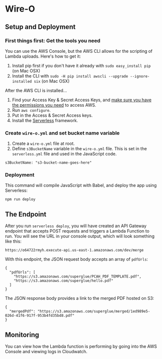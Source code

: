 # Wire-O

## Setup and Deployment

### First things first: Get the tools you need

You can use the AWS Console, but the AWS CLI allows for the scripting of Lambda uploads. Here's how to get it:

1. Install pip first if you don't have it already with `sudo easy_install pip` (on Mac OSX)
2. Install the CLI with `sudo -H pip install awscli --upgrade --ignore-installed six` (on Mac OSX)

After the AWS CLI is installed...

1. Find your Access Key & Secret Access Keys, and [make sure you have the permissions you need](http://docs.aws.amazon.com/IAM/latest/UserGuide/access.html) to access AWS.
2. Run `aws configure`.
3. Put in the Access & Secret Access keys.
4. Install the [Serverless](https://serverless.com/) framework.

### Create `wire-o.yml` and set bucket name variable

1. Create a `wire-o.yml` file at root.
2. Define `s3BucketName` variable in the `wire-o.yml` file. This is set in the `serverless.yml` file and used in the JavaScript code.

```
s3BucketName: "s3-bucket-name-goes-here"
```

### Deployment

This command will compile JavaScript with Babel, and deploy the app using Serverless:

`npm run deploy`


## The Endpoint

After you run `serverless deploy`, you will have created an API Gateway endpoint that accepts POST requests and triggers a Lambda Function to run. You will see the URL in your console output, which will look something like this:

`https://o64722rmyh.execute-api.us-east-1.amazonaws.com/dev/merge`

With this endpoint, the JSON request body accepts an array of `pdfUrls`:

```
{
  "pdfUrls": [
    "https://s3.amazonaws.com/superglue/PCAH_PDF_TEMPLATE.pdf",
    "https://s3.amazonaws.com/superglue/hello.pdf"
  ]
}
```

The JSON response body provides a link to the merged PDF hosted on S3:

```
{
  "mergedPdf": "https://s3.amazonaws.com/superglue/merged/1ed989e5-026d-41f6-917f-953b4fd35bd8.pdf"
}
```

## Monitoring
You can view how the Lambda function is performing by going into the AWS Console and viewing logs in Cloudwatch.
